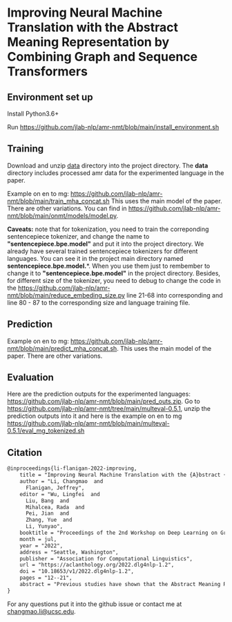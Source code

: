 #  Improving Neural Machine Translation with the Abstract Meaning Representation by Combining Graph and Sequence Transformers

## Environment set up

Install Python3.6+ 

Run https://github.com/jlab-nlp/amr-nmt/blob/main/install_environment.sh

## Training

Download and unzip [data](https://drive.google.com/file/d/1JJhRSahvestQGCvZyhW2BJ6dKeEHbj4w/view?usp=sharing) directory into the project directory. The **data** directory includes processed amr data for the experimented language in the paper. 

Example on en to mg: https://github.com/jlab-nlp/amr-nmt/blob/main/train_mha_concat.sh This uses the main model of the paper. There are other variations. You can find in https://github.com/jlab-nlp/amr-nmt/blob/main/onmt/models/model.py.

**Caveats:** note that for tokenization, you need to train the correponding sentencepiece tokenizer, and change the name to **"sentencepiece.bpe.model"** and put it into the project directory. We already have several trained sentencepiece tokenizers for different languages. You can see it in the project main directory named **sentencepiece.bpe.model.***. When you use them just to rembember to change it to **"sentencepiece.bpe.model"** in the project directory. Besides, for different size of the tokenizer, you need to debug to change the code in the https://github.com/jlab-nlp/amr-nmt/blob/main/reduce_embeding_size.py line 21-68 into corresponding and line 80 - 87 to the corresponding size and language training file.

## Prediction

Example on en to mg: https://github.com/jlab-nlp/amr-nmt/blob/main/predict_mha_concat.sh. This uses the main model of the paper. There are other variations.

## Evaluation

Here are the prediction outputs for the experimented languages: https://github.com/jlab-nlp/amr-nmt/blob/main/pred_outs.zip. Go to https://github.com/jlab-nlp/amr-nmt/tree/main/multeval-0.5.1, unzip the prediction outputs into it and here is the example on en to mg https://github.com/jlab-nlp/amr-nmt/blob/main/multeval-0.5.1/eval_mg_tokenized.sh

## Citation

```tex
@inproceedings{li-flanigan-2022-improving,
    title = "Improving Neural Machine Translation with the {A}bstract {M}eaning {R}epresentation by Combining Graph and Sequence Transformers",
    author = "Li, Changmao  and
      Flanigan, Jeffrey",
    editor = "Wu, Lingfei  and
      Liu, Bang  and
      Mihalcea, Rada  and
      Pei, Jian  and
      Zhang, Yue  and
      Li, Yunyao",
    booktitle = "Proceedings of the 2nd Workshop on Deep Learning on Graphs for Natural Language Processing (DLG4NLP 2022)",
    month = jul,
    year = "2022",
    address = "Seattle, Washington",
    publisher = "Association for Computational Linguistics",
    url = "https://aclanthology.org/2022.dlg4nlp-1.2",
    doi = "10.18653/v1/2022.dlg4nlp-1.2",
    pages = "12--21",
    abstract = "Previous studies have shown that the Abstract Meaning Representation (AMR) can improve Neural Machine Translation (NMT). However, there has been little work investigating incorporating AMR graphs into Transformer models. In this work, we propose a novel encoder-decoder architecture which augments the Transformer model with a Heterogeneous Graph Transformer (Yao et al., 2020) which encodes source sentence AMR graphs. Experimental results demonstrate the proposed model outperforms the Transformer model and previous non-Transformer based models on two different language pairs in both the high resource setting and low resource setting. Our source code, training corpus and released models are available at \url{https://github.com/jlab-nlp/amr-nmt}.",
}
```

For any questions put it into the github issue or contact me at changmao.li@ucsc.edu.

